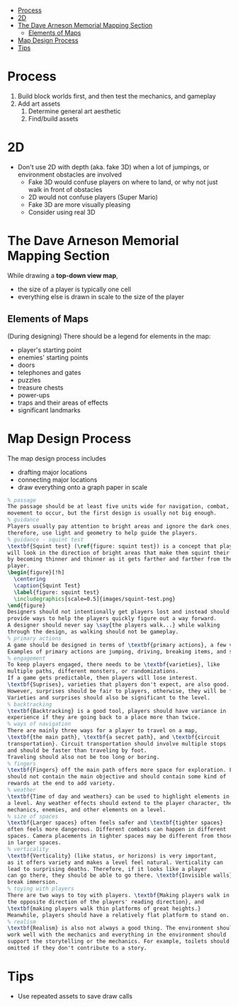- [Process](#process)
- [2D](#2d)
- [The Dave Arneson Memorial Mapping Section](#the-dave-arneson-memorial-mapping-section)
  - [Elements of Maps](#elements-of-maps)
- [Map Design Process](#map-design-process)
- [Tips](#tips)

# Process

1. Build block worlds first, and then test the mechanics, and gameplay
2. Add art assets
   1. Determine general art aesthetic
   2. Find/build assets

# 2D

- Don't use 2D with depth (aka. fake 3D) when a lot of jumpings, or environment
  obstacles are involved
  - Fake 3D would confuse players on where to land, or why not just walk in
    front of obstacles
  - 2D would not confuse players (Super Mario)
  - Fake 3D are more visually pleasing
  - Consider using real 3D

# The Dave Arneson Memorial Mapping Section

While drawing a **top-down view map**,

- the size of a player is typically one cell
- everything else is drawn in scale to the size of the player

## Elements of Maps

(During designing) There should be a legend for elements in the map:

- player's starting point
- enemies' starting points
- doors
- telephones and gates
- puzzles
- treasure chests
- power-ups
- traps and their areas of effects
- significant landmarks

# Map Design Process

The map design process includes

- drafting major locations
- connecting major locations
- draw everything onto a graph paper in scale

```latex
% passage
The passage should be at least five units wide for navigation, combat, and camera
movement to occur, but the first design is usually not big enough.
% guidance
Players usually pay attention to bright areas and ignore the dark ones,
therefore, use light and geometry to help guide the players.
% guidance - squint test
\textbf{Squint test} (\ref{figure: squint test}) is a concept that players
will look in the direction of bright areas that make them squint their eyes
by becoming thinner and thinner as it gets farther and farther from the
player.
\begin{figure}[!h]
  \centering
  \caption{Squint Test}
  \label{figure: squint test}
  \includegraphics[scale=0.5]{images/squint-test.png}
\end{figure}
Designers should not intentionally get players lost and instead should
provide ways to help the players quickly figure out a way forward.
A designer should never say \say{the players walk...} while walking
through the design, as walking should not be gameplay.
% primary actions
A game should be designed in terms of \textbf{primary actions}, a few verbs.
Examples of primary actions are jumping, driving, breaking items, and so on.
% engagement
To keep players engaged, there needs to be \textbf{varieties}, like
multiple paths, different monsters, or randomizations.
If a game gets predictable, then players will lose interest.
\textbf{Suprises}, varieties that players don't expect, are also good.
However, surprises should be fair to players, otherwise, they will be frustrated.
Varieties and surprises should also be significant to the level.
% backtracking
\textbf{Backtracking} is a good tool, players should have variance in
experience if they are going back to a place more than twice.
% ways of navigation
There are mainly three ways for a player to travel on a map,
\textbf{the main path}, \textbf{a secret path}, and \textbf{circuit
transportation}. Circuit transportation should involve multiple stops
and should be faster than traveling by foot.
Traveling should also not be too long or boring.
% fingers
\textbf{Fingers} off the main path offers more space for exploration. Fingers
should not contain the main objective and should contain some kind of
rewards at the end to add variety.
% weather
\textbf{Time of day and weathers} can be used to highlight elements in
a level. Any weather effects should extend to the player character, the
mechanics, enemies, and other elements on a level.
% size of spaces
\textbf{Larger spaces} often feels safer and \textbf{tighter spaces}
often feels more dangerous. Different combats can happen in different
spaces. Camera placements in tighter spaces may be different from those
in larger spaces.
% verticality
\textbf{Verticality} (like status, or horizons) is very important,
as it offers variety and makes a level feel natural. Verticality can
lead to surprising deaths. Therefore, if it looks like a player
can go there, they should be able to go there. \textbf{Invisible walls}
break immersion.
% toying with players
There are two ways to toy with players. \textbf{Making players walk in
the opposite direction of the players' reading direction}, and
\textbf{making players walk thin platforms of great heights.}
Meanwhile, players should have a relatively flat platform to stand on.
% realism
\textbf{Realism} is also not always a good thing. The environment should
work well with the mechanics and everything in the environment should
support the storytelling or the mechanics. For example, toilets should be
omitted if they don't contribute to a story.
```

# Tips

- Use repeated assets to save draw calls
